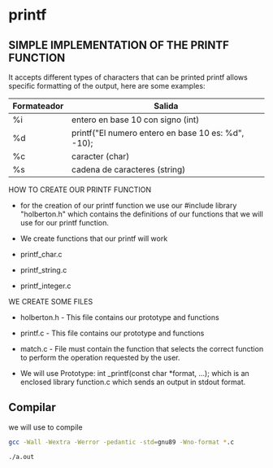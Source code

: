 # printf
## SIMPLE IMPLEMENTATION OF THE PRINTF FUNCTION

It accepts different types of characters that can be printed printf allows specific formatting of the output, here are some examples:

| Formateador | Salida |
| ------ | ------ |
|%i|entero en base 10 con signo (int)
|%d|printf("El numero entero en base 10 es: %d", -10);|
|%c|caracter (char)|
|%s|cadena de caracteres (string)

HOW TO CREATE OUR PRINTF FUNCTION

- for the creation of our printf function we use our #include library "holberton.h" which contains the definitions of our functions that we will use for our printf function.

- We create functions that our printf will work 
- printf_char.c
- printf_string.c
- printf_integer.c

WE CREATE SOME FILES

- holberton.h - This file contains our prototype and functions
- printf.c - This file contains our prototype and functions
- match.c - File must contain the function that selects the correct function to perform the operation requested by the user. 

- We will use Prototype: int _printf(const char *format, ...); which is an enclosed library function.c which sends an output in stdout format.

## Compilar

we will use to compile
```sh
gcc -Wall -Wextra -Werror -pedantic -std=gnu89 -Wno-format *.c
```
```sh
./a.out
```
